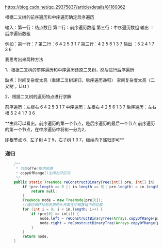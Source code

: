 https://blog.csdn.net/qq_29375837/article/details/81160362

根据二叉树的前序遍历和中序遍历确定后序遍历

输入：第一行：结点数目 
第二行：前序遍历数组 
第三行：中序遍历数组 
输出 ：后序遍历数组

例如：第一行：7 
第二行：6 4 2 5 3 1 7 
第三行：4 2 5 6 1 3 7 
输出 ：5 2 4 1 7 3 6

我思考出来两种方法

1、根据二叉树的前序遍历和中序遍历还原二叉树，然后进行后序遍历

缺点：时间复杂度太高（重建二叉树递归，后序遍历递归） 
空间复杂度太高（二叉树 ，List ）

2、根据二叉树的遍历特点进行求解

前序遍历：左根右 6 4 2 5 3 1 7 
中序遍历：左根右 4 2 5 6 1 3 7 
后序遍历：左右根 5 2 4 1 7 3 6

**由此可以看出，前序遍历的第一个节点，是后序遍历的最后一个节点 
前序遍历的第一个节点，在中序遍历中将树一分为2， 

即根节点 6，左子树 4 2 5，右子树 1 3 7，继续向下递归即可**



### 递归

```java
    /**
     * 剑指offer提供思路
     * copyOfRange[)左闭右开区间
     */
    public static TreeNode reConstructBinaryTree(int[] pre, int[] in) {
        if (pre.length == 0 || in.length == 0|| pre.length! = in.length) {
            return null;
        }
        TreeNode node = new TreeNode(pre[0]);
        //通过循环找到先根的头元素在中根数组中的位置
        for (int i = 0; i < in.length; i++) {
            if (pre[0] == in[i]) {
                node.left = reConstructBinaryTree(Arrays.copyOfRange(pre, 1, i + 1), Arrays.copyOfRange(in, 0, i));
                node.right = reConstructBinaryTree(Arrays.copyOfRange(pre, i + 1, pre.length), Arrays.copyOfRange(in, i + 1, in.length));
            }
        }
        return node;
    }
```
